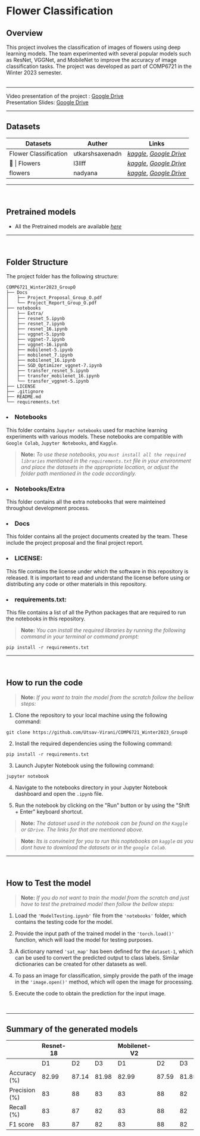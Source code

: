 #  Flower Classification

## Overview
This project involves the classification of images of flowers using deep learning models. The team experimented with several popular models such as ResNet, VGGNet, and MobileNet to improve the accuracy of image classification tasks. The project was developed as part of COMP6721 in the Winter 2023 semester.
<br />
<br />
<hr />
Video presentation of the project : <a href="https://drive.google.com/file/d/1WeUqoijLtB-4HBbe2iwRjDs2WH0kxQH0/view?usp=sharing"> Google Drive </a> <br />
Presentation Slides: <a href="https://drive.google.com/file/d/1SoPH9GDakJo5O5cO07lee23vc1H11Zl4/view?usp=share_link"> Google Drive </a>
<br />
<hr />

## Datasets
Datasets | Auther | Links |
| ------------- | --------- | ------------ |
| Flower Classification | utkarshsaxenadn | <a href="https://www.kaggle.com/datasets/utkarshsaxenadn/flower-classification-5-classes-roselilyetc">*kaggle*</a>, <a href="https://drive.google.com/file/d/129efP8KotN_J4xleFU6rnfYfeMnwLEm2/view?usp=share_link">*Google Drive*</a> |
| 🌸 \| Flowers | l3llff | <a href="https://www.kaggle.com/datasets/l3llff/flowers">*kaggle*</a>, <a href="https://drive.google.com/file/d/18624X71QkDaRGt4_3kD653odU4HU1BbL/view?usp=share_link">*Google Drive*</a> |
| flowers | nadyana | <a href="https://www.kaggle.com/datasets/nadyana/flowers">*kaggle*</a>, <a href="https://drive.google.com/file/d/1qWMuBOltrt6HkIjtUnJdY7p0uZ6J05ik/view?usp=sharing">*Google Drive*</a> |

<hr />
<br >

## Pretrained models

- All the Pretrained models are available 
<a href="https://drive.google.com/drive/folders/1HNUYiqfY7ADcNtDRBwwVOoht0UPNmgQw?usp=sharing">*here*</a>

<hr />
<br >

## Folder Structure
The project folder has the following structure:

```
COMP6721_Winter2023_GroupO
├── Docs
│   ├── Project_Proposal_Group_O.pdf
│   └── Project_Report_Group_O.pdf
├── notebooks
│   ├── Extra/
│   ├── resnet_5.ipynb
│   ├── resnet_7.ipynb
│   ├── resnet_16.ipynb
│   ├── vggnet-5.ipynb
│   ├── vggnet-7.ipynb
│   ├── vggnet-16.ipynb
│   ├── mobilenet-5.ipynb
│   ├── mobilenet_7.ipynb
│   ├── mobilenet_16.ipynb
│   ├── SGD_Optimizer_vggnet-7.ipynb
│   ├── transfer_resnet_5.ipynb
│   ├── transfer_mobilenet_16.ipynb
│   └── transfer_vggnet-5.ipynb
├── LICENSE
├── .gitignore
├── README.md
└── requirements.txt
```
### <li>Notebooks
This folder contains `Jupyter notebooks` used for machine learning experiments with various models. These notebooks are compatible with `Google Colab`, `Jupyter Notebooks`, and `Kaggle`. 
>**Note:**
>*To use these notebooks, you `must install all the required libraries` mentioned in the ```requirements.txt``` file in your environment and place the datasets in the appropriate location, or adjust the folder path mentioned in the code accordingly.*

### <li>Notebooks/Extra
This folder contains all the extra notebooks that were mainteined throughout development process.
  
### <li>Docs
This folder contains all the project documents created by the team. These include the project proposal and the final project report.


### <li>LICENSE:
This file contains the license under which the software in this repository is released. It is important to read and understand the license before using or distributing any code or other materials in this repository.

### <li>requirements.txt:
This file contains a list of all the Python packages that are required to run the notebooks in this repository. 
>**Note:**
>*You can install the required libraries by running the following command in your terminal or command prompt:*
``` 
pip install -r requirements.txt
```

<hr />

<br />

## How to run the code
>**Note:**
> *If you want to train the model from the scratch follow the bellow steps:*

1. Clone the repository to your local machine using the following command:
```
git clone https://github.com/Utsav-Virani/COMP6721_Winter2023_GroupO
```
2. Install the required dependencies using the following command:
```
pip install -r requirements.txt
```
3. Launch Jupyter Notebook using the following command:
```
jupyter notebook
```
4. Navigate to the notebooks directory in your Jupyter Notebook dashboard and open the `.ipynb` file.

5. Run the notebook by clicking on the "Run" button or by using the "Shift + Enter" keyboard shortcut.

>**Note:**
>*The dataset used in the notebook can be found on the `Kaggle` or `GDrive`. The links for that are mentioned above.*

>**Note:**
>*Its is convineint for you to run this noptebooks on `kaggle` as you dont have to download the datasets or in the `google Colab`.*

<hr />
<br>

## How to Test the model
>**Note:**
> *If you do not want to train the model from the scratch and just have to test the pretrained model then follow the bellow steps:*

1. Load the `'ModelTesting.ipynb'` file from the `'notebooks'` folder, which contains the testing code for the model.

2. Provide the input path of the trained model in the `'torch.load()'` function, which will load the model for testing purposes.

3. A dictionary named `'sat_map'` has been defined for the `dataset-1`, which can be used to convert the predicted output to class labels. Similar dictionaries can be created for other datasets as well.

4. To pass an image for classification, simply provide the path of the image in the `'image.open()'` method, which will open the image for processing.

5. Execute the code to obtain the prediction for the input image.

<br>
<hr />

## Summary of the generated models

|               | Resnet-18 |              |        | Mobilenet-V2 |              |        | VGG-19    |              |        |
| ------------- | --------- | ------------ | ------ | ------------ | ------------ | ------ | --------- | ------------ | ------ |
|               | D1        | D2           | D3     | D1           | D2           | D3     | D1        | D2           | D3     |
| Accuracy (%)  | 82.99     | 87.14        | 81.98  | 82.99 | 87.59 | 81.85 | 10.13 | 14.29 | 6.68 |
| Precision (%) | 83        | 88           | 83     | 83 | 88 | 82 | 1 | 2 | 0 |
| Recall (%)    | 83        | 87           | 82     | 83 | 88 | 82 | 10 | 14 | 7 |
| F1 score      | 83        | 87           | 82     | 83 | 88 | 82 | 20 | 4 | 1 |

